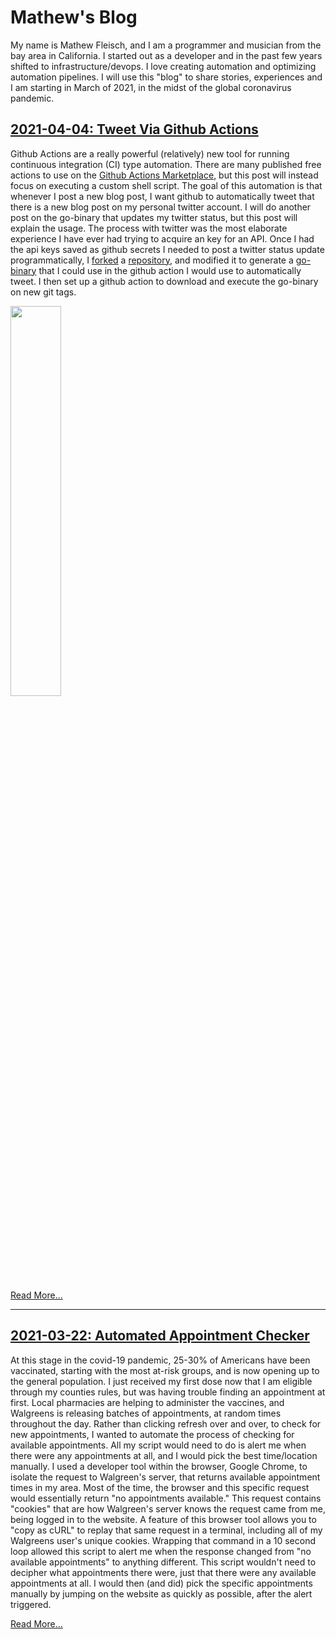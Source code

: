 # Mathew's Blog

My name is Mathew Fleisch, and I am a programmer and musician from the bay area in California. I started out as a developer and in the past few years shifted to infrastructure/devops. I love creating automation and optimizing automation pipelines. I will use this "blog" to share stories, experiences and I am starting in March of 2021, in the midst of the global coronavirus pandemic.

## [2021-04-04: Tweet Via Github Actions](blog/2021-04-04/tweet-via-github-actions.md)

Github Actions are a really powerful (relatively) new tool for running continuous integration (CI) type automation. There are many published free actions to use on the [Github Actions Marketplace](https://github.com/marketplace?type=actions), but this post will instead focus on executing a custom shell script. The goal of this automation is that whenever I post a new blog post, I want github to automatically tweet that there is a new blog post on my personal twitter account. I will do another post on the go-binary that updates my twitter status, but this post will explain the usage. The process with twitter was the most elaborate experience I have ever had trying to acquire an key for an API. Once I had the api keys saved as github secrets I needed to post a twitter status update programmatically, I [forked](https://github.com/mathew-fleisch/twitter-action) a [repository](https://github.com/xorilog/twitter-action), and modified it to generate a [go-binary](https://github.com/mathew-fleisch/twitter-action/releases) that I could use in the github action I would use to automatically tweet. I then set up a github action to download and execute the go-binary on new git tags.

<img src="https://i.imgur.com/EOFv5VE.png" width="40%">

[Read More...](blog/2021-04-04/tweet-via-github-actions.md)

---------------------------------------------------------------------

## [2021-03-22: Automated Appointment Checker](blog/2021-03-22/automated-appointment-checker.md)

At this stage in the covid-19 pandemic, 25-30% of Americans have been vaccinated, starting with the most at-risk groups, and is now opening up to the general population. I just received my first dose now that I am eligible through my counties rules, but was having trouble finding an appointment at first. Local pharmacies are helping to administer the vaccines, and Walgreens is releasing batches of appointments, at random times throughout the day. Rather than clicking refresh over and over, to check for new appointments, I wanted to automate the process of checking for available appointments. All my script would need to do is alert me when there were any appointments at all, and I would pick the best time/location manually. I used a developer tool within the browser, Google Chrome, to isolate the request to Walgreen's server, that returns available appointment times in my area. Most of the time, the browser and this specific request would essentially return "no appointments available." This request contains "cookies" that are how Walgreen's server knows the request came from me, being logged in to the website. A feature of this browser tool allows you to "copy as cURL" to replay that same request in a terminal, including all of my Walgreens user's unique cookies. Wrapping that command in a 10 second loop allowed this script to alert me when the response changed from "no available appointments" to anything different. This script wouldn't need to decipher what appointments there were, just that there were any available appointments at all. I would then (and did) pick the specific appointments manually by jumping on the website as quickly as possible, after the alert triggered.

[Read More...](blog/2021-03-22/automated-appointment-checker.md)